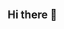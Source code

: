 ## Hi there 👋

<!--
**Alex9368/Alex9368** is a ✨ _special_ ✨ repository because its `README.md` (this file) appears on your GitHub profile.



- 🔭 I’m currently working on something cool
- 🌱 I’m currently learning java

